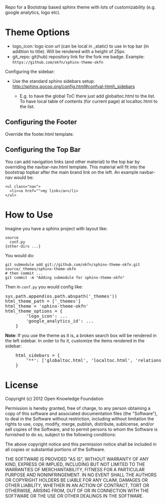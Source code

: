 Repo for a Bootstrap based sphinx theme with lots of customizability (e.g.
google analytics, logo etc).

Theme Options
=============

* logo\_icon: logo icon url (can be local in \_static) to use in top bar (in
  addition to title). Will be rendered with a height of 25px.
* git\_repo: git(hub) repository link for the fork me badge. Example:
  `https://github.com/okfn/sphinx-theme-okfn`

Configuring the sidebar:

* Use the standard sphinx sidebars setup: http://sphinx.pocoo.org/config.html#confval-html\_sidebars

  * E.g. to have the global ToC there just add globaltoc.html to the list. To
    have local table of contents (for current page) at localtoc.html to the
    list.

Configuring the Footer
----------------------

Override the footer.html template.


Configuring the Top Bar
-----------------------

You can add navigation links (and other material) to the top bar by overriding the navbar-nav.html template. This material will fit into the bootstrap topbar after the main brand link on the left. An example navbar-nav would be:

    <ul class="nav">
      <li><a href="">my link</a></li>
    </ul>


How to Use
==========

Imagine you have a sphinx project with layout like:

    source
      conf.py
    {other-dirs ...}  

You would do:

    git submodule add git://github.com/okfn/sphinx-theme-okfn.git source/_themes/sphinx-theme-okfn
    # then commit ...
    git commit -m "Adding submodule for sphinx-theme-okfn"

Then in `conf.py` you would config like:

<pre>
sys.path.append(os.path.abspath('_themes'))
html_theme_path = ['_themes']
html_theme = 'sphinx-theme-okfn'
html_theme_options = {
        'logo_icon': ...
        'google_analytics_id': ...
    }
</pre>

**Note**: If you use the theme as it is, a broken search box will be rendered
in the left sidebar. In order to fix it, customize the items rendered in the
sidebar:

<pre>
    html_sidebars = {
        '**': ['globaltoc.html', 'localtoc.html', 'relations.html']
    }
</pre>

License
=======

Copyright (c) 2012 Open Knowledge Foundation

Permission is hereby granted, free of charge, to any person obtaining a copy
of this software and associated documentation files (the "Software"), to deal
in the Software without restriction, including without limitation the rights
to use, copy, modify, merge, publish, distribute, sublicense, and/or sell
copies of the Software, and to permit persons to whom the Software is
furnished to do so, subject to the following conditions:

The above copyright notice and this permission notice shall be included in
all copies or substantial portions of the Software.

THE SOFTWARE IS PROVIDED "AS IS", WITHOUT WARRANTY OF ANY KIND, EXPRESS OR
IMPLIED, INCLUDING BUT NOT LIMITED TO THE WARRANTIES OF MERCHANTABILITY,
FITNESS FOR A PARTICULAR PURPOSE AND NONINFRINGEMENT. IN NO EVENT SHALL THE
AUTHORS OR COPYRIGHT HOLDERS BE LIABLE FOR ANY CLAIM, DAMAGES OR OTHER
LIABILITY, WHETHER IN AN ACTION OF CONTRACT, TORT OR OTHERWISE, ARISING FROM,
OUT OF OR IN CONNECTION WITH THE SOFTWARE OR THE USE OR OTHER DEALINGS IN
THE SOFTWARE.

